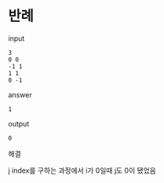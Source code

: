 # 반례

input
```
3
0 0
-1 1
1 1
0 -1
```

answer
```
1
```

output
```
0
```

해결

j index를 구하는 과정에서 i가 0일때 j도 0이 됐었음